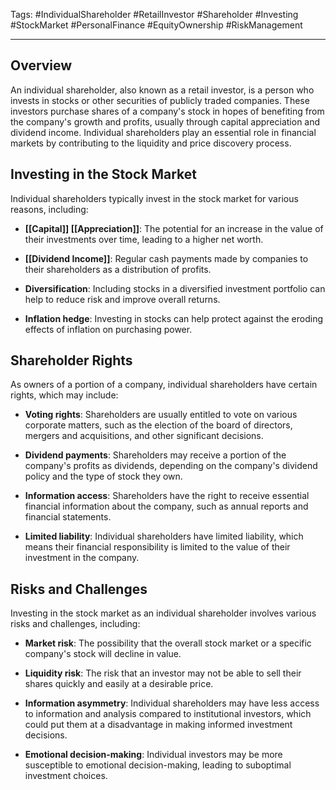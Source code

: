 Tags: #IndividualShareholder #RetailInvestor #Shareholder #Investing #StockMarket #PersonalFinance #EquityOwnership #RiskManagement

---

## Overview

An individual shareholder, also known as a retail investor, is a person who invests in stocks or other securities of publicly traded companies. These investors purchase shares of a company's stock in hopes of benefiting from the company's growth and profits, usually through capital appreciation and dividend income. Individual shareholders play an essential role in financial markets by contributing to the liquidity and price discovery process.

## Investing in the Stock Market

Individual shareholders typically invest in the stock market for various reasons, including:

-   **[[Capital]] [[Appreciation]]**: The potential for an increase in the value of their investments over time, leading to a higher net worth.
    
-   **[[Dividend Income]]**: Regular cash payments made by companies to their shareholders as a distribution of profits.
    
-   **Diversification**: Including stocks in a diversified investment portfolio can help to reduce risk and improve overall returns.
    
-   **Inflation hedge**: Investing in stocks can help protect against the eroding effects of inflation on purchasing power.
    

## Shareholder Rights

As owners of a portion of a company, individual shareholders have certain rights, which may include:

-   **Voting rights**: Shareholders are usually entitled to vote on various corporate matters, such as the election of the board of directors, mergers and acquisitions, and other significant decisions.
    
-   **Dividend payments**: Shareholders may receive a portion of the company's profits as dividends, depending on the company's dividend policy and the type of stock they own.
    
-   **Information access**: Shareholders have the right to receive essential financial information about the company, such as annual reports and financial statements.
    
-   **Limited liability**: Individual shareholders have limited liability, which means their financial responsibility is limited to the value of their investment in the company.
    

## Risks and Challenges

Investing in the stock market as an individual shareholder involves various risks and challenges, including:

-   **Market risk**: The possibility that the overall stock market or a specific company's stock will decline in value.
    
-   **Liquidity risk**: The risk that an investor may not be able to sell their shares quickly and easily at a desirable price.
    
-   **Information asymmetry**: Individual shareholders may have less access to information and analysis compared to institutional investors, which could put them at a disadvantage in making informed investment decisions.
    
-   **Emotional decision-making**: Individual investors may be more susceptible to emotional decision-making, leading to suboptimal investment choices.